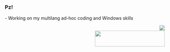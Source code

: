 ### Pz!

\- Working on my multilang ad-hoc coding and Windows skills  

[<img align="right" src="http://www.hackthebox.eu/badge/image/223026">](#)
<br/>
[<img width="220" height="50" align="right" src="https://github-readme-stats.vercel.app/api/top-langs/?username=gbyx3&theme=radical&layout=compact&hide_border=true">](#)

<!--
**gbyx3/gbyx3** is a ✨ _special_ ✨ repository because its `README.md` (this file) appears on your GitHub profile.

Here are some ideas to get you started:

- 🔭 I’m currently working on ...
- 🌱 I’m currently learning ...
- 👯 I’m looking to collaborate on ...
- 🤔 I’m looking for help with ...
- 💬 Ask me about ...
- 📫 How to reach me: ...
- 😄 Pronouns: ...
- ⚡ Fun fact: ...
-->
